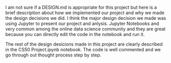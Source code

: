 I am not sure if a DESIGN.md is appropriate for this project but here is a brief description about how we implemented our project 
and why we made the design decisions we did. I think the major design decision we made was using Jupyter to present our 
project and anlysis. Jupyter Notebooks and very common among the online data science community and they are great because you can 
directly edit the code in the notebook and run it. 

The rest of the design desicions made in this project are clearly described in the CS50 Project.ipynb notebook. The code is well commented 
and we go through out thought process step by step.  